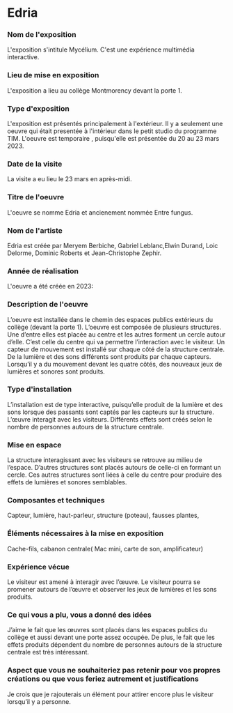 # Edria
### Nom de l'exposition    
L'exposition s'intitule Mycélium. C'est une expérience multimédia interactive.

### Lieu de mise en exposition
L'exposition a lieu au collège Montmorency devant la porte 1.

### Type d'exposition
L'exposition est présentés principalement à l'extérieur. Il y a seulement une oeuvre qui était presentée à l'intérieur dans le petit studio du programme TIM. L'oeuvre est  temporaire , puisqu'elle est présentée du 20 au 23 mars 2023.

### Date de la visite
La visite a eu lieu le 23 mars en après-midi.

### Titre de l'oeuvre
L'oeuvre se nomme Edria et ancienement nommée Entre fungus.

### Nom de l'artiste                  
Edria est créée par Meryem Berbiche, Gabriel Leblanc,Elwin Durand, Loic Delorme, Dominic Roberts et Jean-Christophe Zephir.

### Année de réalisation
L'oeuvre a été créée en 2023:

### Description de l'oeuvre      
L’oeuvre est installée dans le chemin des espaces publics extérieurs du collège (devant la porte 1). L’oeuvre est composée de plusieurs structures. Une d’entre elles est placée au centre et les autres forment un cercle autour d’elle. C’est celle du centre qui va permettre l’interaction avec le visiteur. Un capteur de mouvement est installé sur chaque côté de la structure centrale. De la lumière et des sons différents sont produits par chaque capteurs. Lorsqu’il y a du mouvement devant les quatre côtés, des  nouveaux jeux de lumières et sonores sont produits.

### Type d'installation 
L’installation est de type interactive, puisqu’elle produit de la lumière et des sons lorsque des passants sont captés par les capteurs sur la structure. L’œuvre interagit avec les visiteurs. Différents effets sont créés selon le nombre de personnes autours de la structure centrale.

### Mise en espace
La structure interagissant avec les visiteurs se retrouve au milieu de l’espace. D’autres structures sont placés autours de celle-ci en formant un cercle. Ces autres structures sont liées à celle du centre pour produire des effets de lumières et sonores semblables.

### Composantes et techniques
Capteur, lumière, haut-parleur, structure (poteau), fausses plantes, 

### Éléments nécessaires à la mise en exposition
Cache-fils, cabanon centrale( Mac mini, carte de son, amplificateur)

### Expérience vécue
Le visiteur est amené à interagir avec l’œuvre. Le visiteur pourra se promener autours de l’œuvre et observer les jeux de lumières et les sons produits.

### Ce qui vous a plu, vous a donné des idées
J’aime le fait que les œuvres sont placés dans les espaces publics du collège et aussi devant une porte assez occupée. De plus, le fait que les effets produits dépendent du nombre de personnes autours de la structure centrale est très intéressant.

### Aspect que vous ne souhaiteriez pas retenir pour vos propres créations ou que vous feriez autrement et justifications
Je crois que je rajouterais un élément pour attirer encore plus le visiteur lorsqu’il y a personne. 
